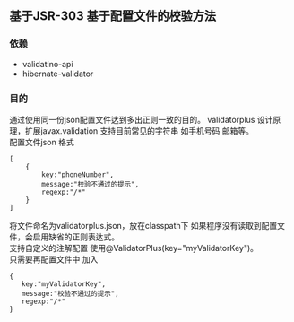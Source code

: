 ## 基于JSR-303 基于配置文件的校验方法
### 依赖
* validatino-api
* hibernate-validator
### 目的
通过使用同一份json配置文件达到多出正则一致的目的。 
validatorplus 设计原理，扩展javax.validation 支持目前常见的字符串 如手机号码 邮箱等。  
配置文件json 格式  
```
[
    {
        key:"phoneNumber",
        message:"校验不通过的提示",
        regexp:"/*"
    }
]
```
将文件命名为validatorplus.json，放在classpath下 如果程序没有读取到配置文件，会启用缺省的正则表达式。  
支持自定义的注解配置 使用@ValidatorPlus(key="myValidatorKey")。  
只需要再配置文件中 加入  
```
{
   key:"myValidatorKey",
   message:"校验不通过的提示",
   regexp:"/*"
}
```
